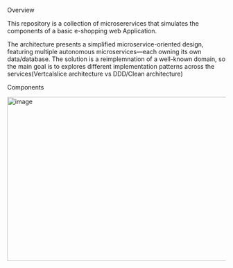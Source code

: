 Overview

This repository is a  collection of microserervices that simulates the components of a basic e-shopping web Application.

The architecture presents a simplified microservice-oriented design, featuring multiple autonomous microservices—each owning its own data/database. The solution is a reimplemnation of a well-known domain, so the main goal is to explores different implementation patterns across the services(Vertcalslice architecture vs DDD/Clean architecture)

Components

<img width="581" height="378" alt="image" src="https://github.com/user-attachments/assets/eafa1590-d949-4c49-bcf2-a3a72089bf87" />
